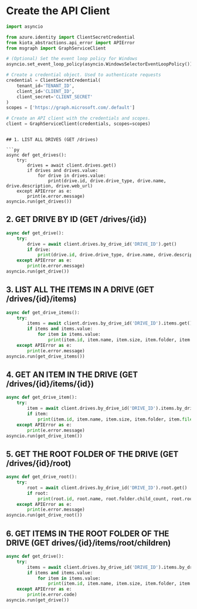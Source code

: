 # Create the API Client

```py
import asyncio

from azure.identity import ClientSecretCredential
from kiota_abstractions.api_error import APIError
from msgraph import GraphServiceClient

# (Optional) Set the event loop policy for Windows
asyncio.set_event_loop_policy(asyncio.WindowsSelectorEventLoopPolicy()) 

# Create a credential object. Used to authenticate requests
credential = ClientSecretCredential(
    tenant_id='TENANT_ID',
    client_id='CLIENT_ID',
    client_secret='CLIENT_SECRET'
)
scopes = ['https://graph.microsoft.com/.default']

# Create an API client with the credentials and scopes.
client = GraphServiceClient(credentials, scopes=scopes)
```
```

## 1. LIST ALL DRIVES (GET /drives)

```py
async def get_drives():
    try:
        drives = await client.drives.get()
        if drives and drives.value:
            for drive in drives.value:
                print(drive.id, drive.drive_type, drive.name, drive.description, drive.web_url)
    except APIError as e:
        print(e.error.message)
asyncio.run(get_drives())
```

## 2. GET DRIVE BY ID (GET /drives/{id})

```py
async def get_drive():
    try:
        drive = await client.drives.by_drive_id('DRIVE_ID').get()
        if drive:
            print(drive.id, drive.drive_type, drive.name, drive.description, drive.web_url)
    except APIError as e:
        print(e.error.message)
asyncio.run(get_drive())
```

## 3. LIST ALL THE ITEMS IN A DRIVE (GET /drives/{id}/items)

```py
async def get_drive_items():
    try:
        items = await client.drives.by_drive_id('DRIVE_ID').items.get()
        if items and items.value:
            for item in items.value:
                print(item.id, item.name, item.size, item.folder, item.file)
    except APIError as e:
        print(e.error.message)
asyncio.run(get_drive_items())
```

##  4. GET AN ITEM IN THE DRIVE (GET /drives/{id}/items/{id})

```py
async def get_drive_item():
    try:
        item = await client.drives.by_drive_id('DRIVE_ID').items.by_drive_item_id('ITEM_ID').get()
        if item:
            print(item.id, item.name, item.size, item.folder, item.file)
    except APIError as e:
        print(e.error.message)
asyncio.run(get_drive_item())
```

## 5. GET THE ROOT FOLDER OF THE DRIVE (GET /drives/{id}/root)

```py
async def get_drive_root():
    try:
        root = await client.drives.by_drive_id('DRIVE_ID').root.get()
        if root:
            print(root.id, root.name, root.folder.child_count, root.root, root.size)
    except APIError as e:
        print(e.error.message)
asyncio.run(get_drive_root())
```

## 6. GET ITEMS IN THE ROOT FOLDER OF THE DRIVE (GET drives/{id}/items/root/children)

```py
async def get_drive():
    try:
        items = await client.drives.by_drive_id('DRIVE_ID').items.by_drive_item_id('root').children.get()
        if items and items.value:
            for item in items.value:
                print(item.id, item.name, item.size, item.folder, item.file)
    except APIError as e:
        print(e.error.code)
asyncio.run(get_drive())
```